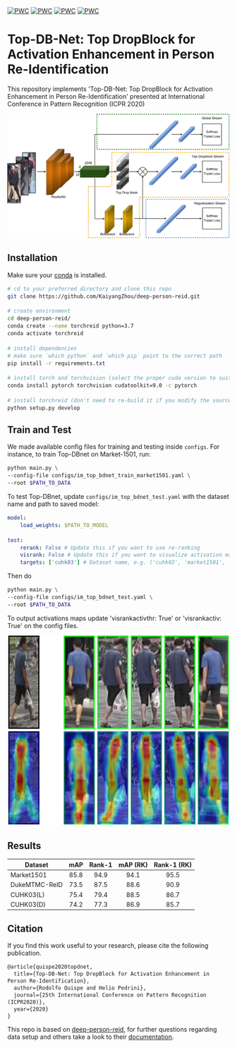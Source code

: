 [![PWC](https://img.shields.io/endpoint.svg?url=https://paperswithcode.com/badge/top-db-net-top-dropblock-for-activation/person-re-identification-on-cuhk03-detected)](https://paperswithcode.com/sota/person-re-identification-on-cuhk03-detected?p=top-db-net-top-dropblock-for-activation)
[![PWC](https://img.shields.io/endpoint.svg?url=https://paperswithcode.com/badge/top-db-net-top-dropblock-for-activation/person-re-identification-on-cuhk03-labeled)](https://paperswithcode.com/sota/person-re-identification-on-cuhk03-labeled?p=top-db-net-top-dropblock-for-activation)
[![PWC](https://img.shields.io/endpoint.svg?url=https://paperswithcode.com/badge/top-db-net-top-dropblock-for-activation/person-re-identification-on-dukemtmc-reid)](https://paperswithcode.com/sota/person-re-identification-on-dukemtmc-reid?p=top-db-net-top-dropblock-for-activation)
[![PWC](https://img.shields.io/endpoint.svg?url=https://paperswithcode.com/badge/top-db-net-top-dropblock-for-activation/person-re-identification-on-market-1501)](https://paperswithcode.com/sota/person-re-identification-on-market-1501?p=top-db-net-top-dropblock-for-activation)

Top-DB-Net: Top DropBlock for Activation Enhancement in Person Re-Identification
===========

This repository implements 'Top-DB-Net: Top DropBlock for Activation Enhancement in Person Re-Identification' presented at International Conference in Pattern Recognition (ICPR 2020)

![](architecture.png)

## Installation

Make sure your [conda](https://www.anaconda.com/distribution/) is installed.

```bash
# cd to your preferred directory and clone this repo
git clone https://github.com/KaiyangZhou/deep-person-reid.git

# create environment
cd deep-person-reid/
conda create --name torchreid python=3.7
conda activate torchreid

# install dependencies
# make sure `which python` and `which pip` point to the correct path
pip install -r requirements.txt

# install torch and torchvision (select the proper cuda version to suit your machine)
conda install pytorch torchvision cudatoolkit=9.0 -c pytorch

# install torchreid (don't need to re-build it if you modify the source code)
python setup.py develop
```

## Train and Test

We made available config files for training and testing inside `configs`. For instance, to train Top-DBnet on Market-1501, run:

```bash
python main.py \
--config-file configs/im_top_bdnet_train_market1501.yaml \
--root $PATH_TO_DATA
```

To test Top-DBnet, update `configs/im_top_bdnet_test.yaml` with the dataset name and path to saved model:

```yaml
model:
    load_weights: $PATH_TO_MODEL

test:
    rerank: False # Update this if you want to use re-ranking
    visrank: False # Update this if you want to visualize activation maps
    targets: ['cuhk03'] # Dataset name, e.g. ('cuhk03', 'market1501', 'dukemtmcreid')
```

Then do

```bash
python main.py \
--config-file configs/im_top_bdnet_test.yaml \
--root $PATH_TO_DATA
```

To output activations maps update 'visrankactivthr: True' or 'visrankactiv: True' on the config files.

<p align="center">
    <img src="activation_sample.jpg" alt="drawing" width="500"/>
</p>

Results
--------

| Dataset       | mAP  | Rank-1 | mAP (RK)| Rank-1 (RK)  | 
| ------------- |:----:|:------:|:-------:|:------------:|
| Market1501    | 85.8 | 94.9   | 94.1    | 95.5         |
| DukeMTMC-ReID | 73.5 | 87.5   | 88.6    | 90.9         |
| CUHK03(L)     | 75.4 | 79.4   | 88.5    | 86.7         |
| CUHK03(D)     | 74.2 | 77.3   | 86.9    | 85.7         |


Citation
---------
If you find this work useful to your research, please cite the following publication.

```
@article{quispe2020topdnet,
  title={Top-DB-Net: Top DropBlock for Activation Enhancement in Person Re-Identification},
  author={Rodolfo Quispe and Helio Pedrini},
  journal={25th International Conference on Pattern Recognition (ICPR2020)},
  year={2020}
}
```

This repo is based on [deep-person-reid](https://github.com/KaiyangZhou/deep-person-reid), for further questions regarding data setup and others take a look to their [documentation](https://kaiyangzhou.github.io/deep-person-reid/).